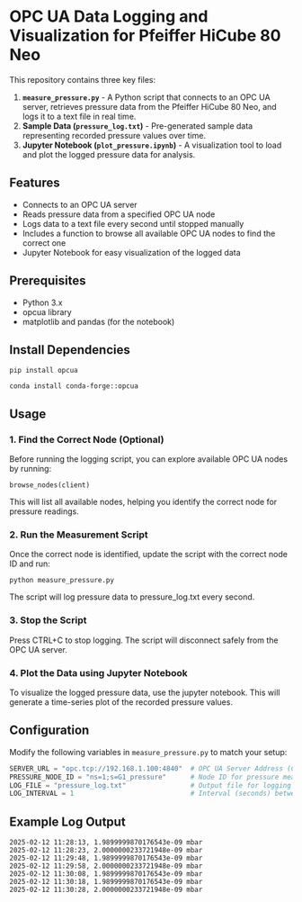 # OPC UA Data Logging and Visualization for Pfeiffer HiCube 80 Neo

This repository contains three key files:
1. **`measure_pressure.py`** - A Python script that connects to an OPC UA server, retrieves pressure data from the Pfeiffer HiCube 80 Neo, and logs it to a text file in real time.
2. **Sample Data (`pressure_log.txt`)** - Pre-generated sample data representing recorded pressure values over time.
3. **Jupyter Notebook (`plot_pressure.ipynb`)** - A visualization tool to load and plot the logged pressure data for analysis.

## Features

- Connects to an OPC UA server
- Reads pressure data from a specified OPC UA node
- Logs data to a text file every second until stopped manually
- Includes a function to browse all available OPC UA nodes to find the correct one
- Jupyter Notebook for easy visualization of the logged data

## Prerequisites

- Python 3.x
- opcua library
- matplotlib and pandas (for the notebook)

## Install Dependencies

```
pip install opcua
```
```
conda install conda-forge::opcua
```

## Usage

### 1. Find the Correct Node (Optional)

Before running the logging script, you can explore available OPC UA nodes by running:


```
browse_nodes(client)
```

This will list all available nodes, helping you identify the correct node for pressure readings.

### 2. Run the Measurement Script

Once the correct node is identified, update the script with the correct node ID and run:

```
python measure_pressure.py
```

The script will log pressure data to pressure_log.txt every second.

### 3. Stop the Script

Press CTRL+C to stop logging. The script will disconnect safely from the OPC UA server.

### 4. Plot the Data using Jupyter Notebook

To visualize the logged pressure data, use the jupyter notebook. This will generate a time-series plot of the recorded pressure values.

## Configuration

Modify the following variables in `measure_pressure.py` to match your setup:

```python
SERVER_URL = "opc.tcp://192.168.1.100:4840"  # OPC UA Server Address (Change IP address, OPC UA standard port is 4840)
PRESSURE_NODE_ID = "ns=1;s=G1_pressure"      # Node ID for pressure measurement
LOG_FILE = "pressure_log.txt"                # Output file for logging
LOG_INTERVAL = 1                             # Interval (seconds) between measurements
```

## Example Log Output

```
2025-02-12 11:28:13, 1.9899999870176543e-09 mbar
2025-02-12 11:28:23, 2.0000000233721948e-09 mbar
2025-02-12 11:29:48, 1.9899999870176543e-09 mbar
2025-02-12 11:29:58, 2.0000000233721948e-09 mbar
2025-02-12 11:30:08, 1.9899999870176543e-09 mbar
2025-02-12 11:30:18, 1.9899999870176543e-09 mbar
2025-02-12 11:30:28, 2.0000000233721948e-09 mbar
```
